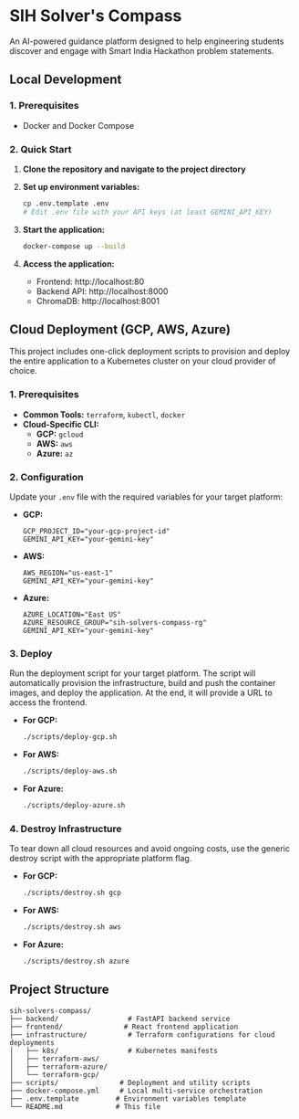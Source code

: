 # SIH Solver's Compass

An AI-powered guidance platform designed to help engineering students discover and engage with Smart India Hackathon problem statements.

## Local Development

### 1. Prerequisites
- Docker and Docker Compose

### 2. Quick Start

1.  **Clone the repository and navigate to the project directory**

2.  **Set up environment variables:**
    ```bash
    cp .env.template .env
    # Edit .env file with your API keys (at least GEMINI_API_KEY)
    ```

3.  **Start the application:**
    ```bash
    docker-compose up --build
    ```

4.  **Access the application:**
    -   Frontend: http://localhost:80
    -   Backend API: http://localhost:8000
    -   ChromaDB: http://localhost:8001

## Cloud Deployment (GCP, AWS, Azure)

This project includes one-click deployment scripts to provision and deploy the entire application to a Kubernetes cluster on your cloud provider of choice.

### 1. Prerequisites

- **Common Tools:** `terraform`, `kubectl`, `docker`
- **Cloud-Specific CLI:**
  - **GCP:** `gcloud`
  - **AWS:** `aws`
  - **Azure:** `az`

### 2. Configuration

Update your `.env` file with the required variables for your target platform:

- **GCP:**
  ```
  GCP_PROJECT_ID="your-gcp-project-id"
  GEMINI_API_KEY="your-gemini-key"
  ```
- **AWS:**
  ```
  AWS_REGION="us-east-1"
  GEMINI_API_KEY="your-gemini-key"
  ```
- **Azure:**
  ```
  AZURE_LOCATION="East US"
  AZURE_RESOURCE_GROUP="sih-solvers-compass-rg"
  GEMINI_API_KEY="your-gemini-key"
  ```

### 3. Deploy

Run the deployment script for your target platform. The script will automatically provision the infrastructure, build and push the container images, and deploy the application. At the end, it will provide a URL to access the frontend.

- **For GCP:**
  ```bash
  ./scripts/deploy-gcp.sh
  ```
- **For AWS:**
  ```bash
  ./scripts/deploy-aws.sh
  ```
- **For Azure:**
  ```bash
  ./scripts/deploy-azure.sh
  ```

### 4. Destroy Infrastructure

To tear down all cloud resources and avoid ongoing costs, use the generic destroy script with the appropriate platform flag.

- **For GCP:**
  ```bash
  ./scripts/destroy.sh gcp
  ```
- **For AWS:**
  ```bash
  ./scripts/destroy.sh aws
  ```
- **For Azure:**
  ```bash
  ./scripts/destroy.sh azure
  ```

## Project Structure

```
sih-solvers-compass/
├── backend/                 # FastAPI backend service
├── frontend/               # React frontend application
├── infrastructure/          # Terraform configurations for cloud deployments
│   ├── k8s/                 # Kubernetes manifests
│   ├── terraform-aws/
│   ├── terraform-azure/
│   └── terraform-gcp/
├── scripts/               # Deployment and utility scripts
├── docker-compose.yml     # Local multi-service orchestration
├── .env.template         # Environment variables template
└── README.md             # This file
```
